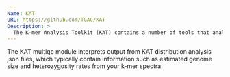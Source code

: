 ```yaml
---
Name: KAT
URL: https://github.com/TGAC/KAT
Description: >
  The K-mer Analysis Toolkit (KAT) contains a number of tools that analyse and compare K-mer spectra.
---
```


The KAT multiqc module interprets output from KAT distribution analysis json files, which typically contain information such as estimated genome size and heterozygosity rates from your k-mer spectra.
